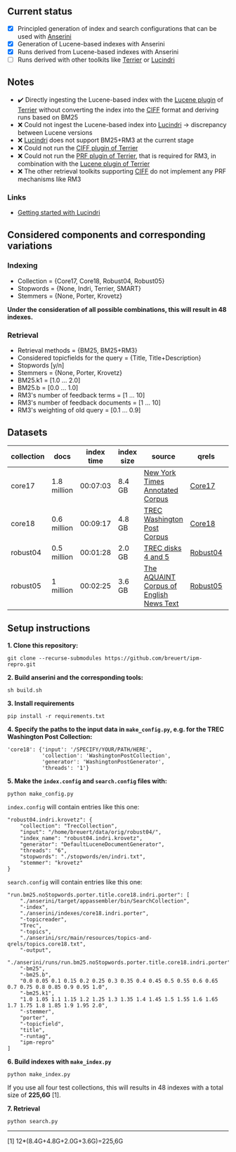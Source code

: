 ## Current status

- [x] Principled generation of index and search configurations that can be used with [Anserini](https://github.com/castorini/anserini)
- [x] Generation of Lucene-based indexes with Anserini
- [x] Runs derived from Lucene-based indexes with Anserini
- [ ] Runs derived with other toolkits like [Terrier](https://github.com/terrier-org/terrier-core) or [Lucindri](https://github.com/lemurproject/Lucindri)

## Notes

- :heavy_check_mark: Directly ingesting the Lucene-based index with the [Lucene plugin](https://github.com/terrierteam/terrier-lucene) of [Terrier](https://github.com/terrier-org/terrier-core) without converting the index into the [CIFF](https://github.com/osirrc/ciff) format and deriving runs based on BM25
- :x: Could not ingest the Lucene-based index into [Lucindri](https://github.com/lemurproject/Lucindri) &rarr; discrepancy between Lucene versions
- :x: [Lucindri](https://github.com/lemurproject/Lucindri) does not support BM25+RM3 at the current stage
- :x: Could not run the [CIFF plugin of Terrier](https://github.com/terrierteam/terrier-ciff)
- :x: Could not run the [PRF plugin of Terrier](https://github.com/terrierteam/terrier-prf), that is required for RM3, in combination with the [Lucene plugin of Terrier](https://github.com/terrierteam/terrier-lucene)
- :x: The other retrieval toolkits supporting [CIFF](https://github.com/osirrc/ciff) do not implement any PRF mechanisms like RM3

### Links

- [Getting started with Lucindri](https://lemurproject.org/lucindri.php)

## Considered components and corresponding variations

### Indexing

- Collection = {Core17, Core18, Robust04, Robust05}
- Stopwords = {None, Indri, Terrier, SMART}
- Stemmers = {None, Porter, Krovetz}

**Under the consideration of all possible combinations, this will result in 48 indexes.**

### Retrieval

- Retrieval methods = {BM25, BM25+RM3}
- Considered topicfields for the query = {Title, Title+Description}
- Stopwords [y/n]
- Stemmers = {None, Porter, Krovetz}
- BM25.k1 = [1.0 ... 2.0]
- BM25.b = [0.0 ... 1.0]
- RM3's number of feedback terms = [1 ... 10]
- RM3's number of feedback documents = [1 ... 10]
- RM3's weighting of old query = [0.1 ... 0.9]

## Datasets

| collection | docs | index time | index size | source | qrels | topics | 
| --- | --- | --- | --- | --- | --- | --- |
| core17 | 1.8 million | 00:07:03 | 8.4 GB | [New York Times Annotated Corpus](https://catalog.ldc.upenn.edu/LDC2008T19)| [Core17](https://trec.nist.gov/data/core/qrels.txt)| [Core17](https://trec.nist.gov/data/core/core_nist.txt)|
| core18 | 0.6 million | 00:09:17 | 4.8 GB |[TREC Washington Post Corpus](https://trec.nist.gov/data/wapost/) | [Core18](https://trec.nist.gov/data/core/qrels2018.txt)| [Core18](https://trec.nist.gov/data/core/topics2018.txt)|
| robust04 | 0.5 million | 00:01:28 | 2.0 GB | [TREC disks 4 and 5](https://trec.nist.gov/data/cd45/index.html)| [Robust04](https://trec.nist.gov/data/robust/qrels.robust2004.txt)| [Robust04](https://trec.nist.gov/data/robust/04.testset.gz)|
| robust05 | 1 million | 00:02:25 | 3.6 GB | [The AQUAINT Corpus of English News Text](https://catalog.ldc.upenn.edu/LDC2002T31)| [Robust05](https://trec.nist.gov/data/robust/05/TREC2005.qrels.txt)| [Robust05](https://trec.nist.gov/data/robust/05/05.50.topics.txt)|

## Setup instructions

**1. Clone this repository:**
```
git clone --recurse-submodules https://github.com/breuert/ipm-repro.git
```

**2. Build anserini and the corresponding tools:**
```
sh build.sh
```

**3. Install requirements**
```
pip install -r requirements.txt
```

**4. Specify the paths to the input data in `make_config.py`, e.g. for the TREC Washington Post Collection:**
```
'core18': {'input': '/SPECIFY/YOUR/PATH/HERE',
           'collection': 'WashingtonPostCollection',        
           'generator': 'WashingtonPostGenerator',
           'threads': '1'}
```

**5. Make the `index.config` and `search.config` files with:**
```
python make_config.py
```

`index.config` will contain entries like this one:

    "robust04.indri.krovetz": {
        "collection": "TrecCollection",
        "input": "/home/breuert/data/orig/robust04/",
        "index_name": "robust04.indri.krovetz",
        "generator": "DefaultLuceneDocumentGenerator",
        "threads": "6",
        "stopwords": "./stopwords/en/indri.txt",
        "stemmer": "krovetz"
    }

`search.config` will contain entries like this one:

    "run.bm25.noStopwords.porter.title.core18.indri.porter": [
        "./anserini/target/appassembler/bin/SearchCollection",
        "-index",
        "./anserini/indexes/core18.indri.porter",
        "-topicreader",
        "Trec",
        "-topics",
        "./anserini/src/main/resources/topics-and-qrels/topics.core18.txt",
        "-output",
        "./anserini/runs/run.bm25.noStopwords.porter.title.core18.indri.porter",
        "-bm25",
        "-bm25.b",
        "0.0 0.05 0.1 0.15 0.2 0.25 0.3 0.35 0.4 0.45 0.5 0.55 0.6 0.65 0.7 0.75 0.8 0.85 0.9 0.95 1.0",
        "-bm25.k1",
        "1.0 1.05 1.1 1.15 1.2 1.25 1.3 1.35 1.4 1.45 1.5 1.55 1.6 1.65 1.7 1.75 1.8 1.85 1.9 1.95 2.0",
        "-stemmer",
        "porter",
        "-topicfield",
        "title",
        "-runtag",
        "ipm-repro"
    ]

**6. Build indexes with `make_index.py`**
```
python make_index.py
```

If you use all four test collections, this will results in 48 indexes with a total size of **225,6G** [1].

**7. Retrieval**
```
python search.py
```

---
[1]  12*(8.4G+4.8G+2.0G+3.6G)=225,6G